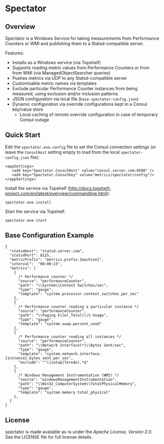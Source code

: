 Spectator
=========

Overview																			
--------

Spectator is a Windows Service for taking measurements from Performance Counters or WMI and publishing them to a Statsd-compatible server.

Features:
* Installs as a Windows service (via Topshelf)
* Supports reading metric values from Performance Counters or from from WMI (via ManagedObjectSearcher queries)
* Pushes metrics via UDP to any Statsd-compatible server
* Customisable metric names via templates
* Exclude particular Performance Counter instances from being measured, using exclusion and/or inclusion patterns
* JSON configuration via local file (`base-spectator-config.json`)
* Dynamic configuration via override configurations kept in a Consul key/value store
  * Local caching of remote override configuration in case of temporary Consul outage

Quick Start
-----------

Edit the `spectator.exe.config` file to set the Consul connection settings (or leave the `ConsulHost` setting empty to load from the local `spectator-config.json` file):

```
<appSettings>
   <add key="Spectator.ConsulHost" value="consul.server.com:8500" />
   <add key="Spectator.ConsulKey" value="metrics/spectator/config"/>
</appSettings>
```

Install the service via Topshelf (http://docs.topshelf-project.com/en/latest/overview/commandline.html):

```
spectator.exe install
```

Start the service via Topshelf:

```
spectator.exe start
```


Base Configuration Example
--------------------------

```
{
  "statsdHost": "statsd.server.com",
  "statsdPort": 8125,
  "metricPrefix": "metrics.prefix.{machine}",
  "interval":  "00:00:15",
  "metrics": [
    {
	  /* Performance counter */
      "source": "performanceCounter",
      "path": "\\System\\Context Switches/sec",
      "type": "gauge",
      "template": "system.processor.context_switches_per_sec"
    },
    {
	  /* Performance counter reading a particular instance */
      "source": "performanceCounter",
      "path": "\\Paging File(_Total)\\% Usage",
      "type": "gauge",
      "template": "system.swap.percent_used"
    },
    {
	  /* Performance counter reading all instances */
      "source": "performanceCounter",
      "path": "\\Network Interface(*)\\Bytes Sent/sec",
      "type": "gauge",
      "template": "system.network.interface.{instance}.bytes_sent_per_sec",
      "exclude": "^(isatap|Teredo).*$"
    },
    {
	  /* Windows Management Instrumentation (WMI) */
      "source": "windowsManagementInstrumentation",
      "path": "\\Win32_ComputerSystem\\TotalPhysicalMemory",
      "type": "gauge",
      "template": "system.memory.total_physical"
    },
  ]
}
```

License
-------

spectator is made available as-is under the _Apache License, Version 2.0_. See the LICENSE file for full license details.
